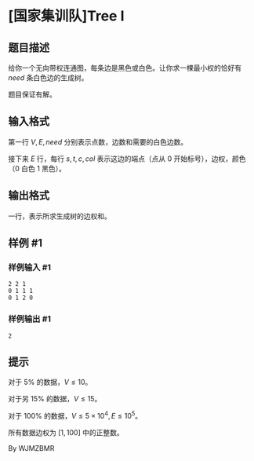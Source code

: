 # [国家集训队]Tree I

## 题目描述

给你一个无向带权连通图，每条边是黑色或白色。让你求一棵最小权的恰好有 $need$ 条白色边的生成树。

题目保证有解。


## 输入格式

第一行 $V,E,need$ 分别表示点数，边数和需要的白色边数。

接下来 $E$ 行，每行 $s,t,c,col$ 表示这边的端点（点从 $0$ 开始标号），边权，颜色（$0$ 白色 $1$ 黑色）。


## 输出格式

一行，表示所求生成树的边权和。


## 样例 #1

### 样例输入 #1
```
2 2 1
0 1 1 1
0 1 2 0
```

### 样例输出 #1

```
2
```

## 提示

对于 $5\%$ 的数据，$V\leq 10$。

对于另 $15\%$ 的数据，$V\leq 15$。

对于 $100\%$ 的数据，$V\leq 5\times10^4,E\leq 10^5$。

所有数据边权为 $[1,100]$ 中的正整数。


By WJMZBMR

